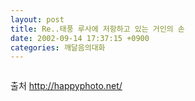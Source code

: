```yaml
---
layout: post
title: Re..태풍 루사에 저항하고 있는 거인의 손
date: 2002-09-14 17:37:15 +0900
categories: 깨달음의대화
---
```

<img src="./assets/attach/images/198/375/1031992635.jpg" border="0" alt="" />  
  
출처 http://happyphoto.net/
